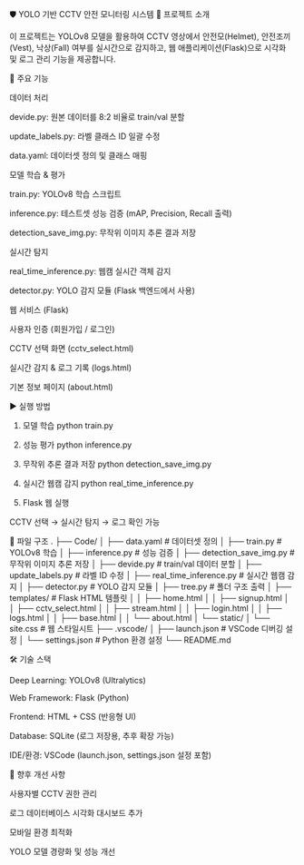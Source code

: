 🛡️ YOLO 기반 CCTV 안전 모니터링 시스템
📌 프로젝트 소개

이 프로젝트는 YOLOv8 모델을 활용하여 CCTV 영상에서 안전모(Helmet), 안전조끼(Vest), 낙상(Fall) 여부를 실시간으로 감지하고, 웹 애플리케이션(Flask)으로 시각화 및 로그 관리 기능을 제공합니다.

🚀 주요 기능

데이터 처리

devide.py: 원본 데이터를 8:2 비율로 train/val 분할

update_labels.py: 라벨 클래스 ID 일괄 수정

data.yaml: 데이터셋 정의 및 클래스 매핑

모델 학습 & 평가

train.py: YOLOv8 학습 스크립트

inference.py: 테스트셋 성능 검증 (mAP, Precision, Recall 출력)

detection_save_img.py: 무작위 이미지 추론 결과 저장

실시간 탐지

real_time_inference.py: 웹캠 실시간 객체 감지

detector.py: YOLO 감지 모듈 (Flask 백엔드에서 사용)

웹 서비스 (Flask)

사용자 인증 (회원가입 / 로그인)

CCTV 선택 화면 (cctv_select.html)

실시간 감지 & 로그 기록 (logs.html)

기본 정보 페이지 (about.html)

▶️ 실행 방법
1. 모델 학습
python train.py

2. 성능 평가
python inference.py

3. 무작위 추론 결과 저장
python detection_save_img.py

4. 실시간 웹캠 감지
python real_time_inference.py

5. Flask 웹 실행

CCTV 선택 → 실시간 탐지 → 로그 확인 가능

📂 파일 구조
.
├── Code/
│   ├── data.yaml              # 데이터셋 정의
│   ├── train.py               # YOLOv8 학습
│   ├── inference.py           # 성능 검증
│   ├── detection_save_img.py  # 무작위 이미지 추론 저장
│   ├── devide.py              # train/val 데이터 분할
│   ├── update_labels.py       # 라벨 ID 수정
│   ├── real_time_inference.py # 실시간 웹캠 감지
│   ├── detector.py            # YOLO 감지 모듈
│   ├── tree.py                # 폴더 구조 출력
│   ├── templates/             # Flask HTML 템플릿
│   │   ├── home.html
│   │   ├── signup.html
│   │   ├── cctv_select.html
│   │   ├── stream.html
│   │   ├── login.html
│   │   ├── logs.html
│   │   ├── base.html
│   │   └── about.html
│   └── static/
│       └── site.css           # 웹 스타일시트
├── .vscode/
│   ├── launch.json            # VSCode 디버깅 설정
│   └── settings.json          # Python 환경 설정
└── README.md

🛠️ 기술 스택

Deep Learning: YOLOv8 (Ultralytics)

Web Framework: Flask (Python)

Frontend: HTML + CSS (반응형 UI)

Database: SQLite (로그 저장용, 추후 확장 가능)

IDE/환경: VSCode (launch.json, settings.json 설정 포함)

📌 향후 개선 사항

사용자별 CCTV 권한 관리

로그 데이터베이스 시각화 대시보드 추가

모바일 환경 최적화

YOLO 모델 경량화 및 성능 개선